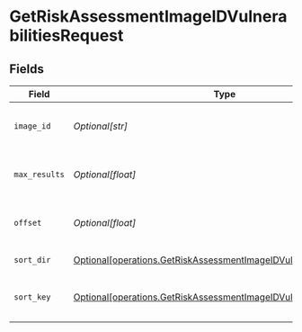 # GetRiskAssessmentImageIDVulnerabilitiesRequest


## Fields

| Field                                                                                                                                                | Type                                                                                                                                                 | Required                                                                                                                                             | Description                                                                                                                                          |
| ---------------------------------------------------------------------------------------------------------------------------------------------------- | ---------------------------------------------------------------------------------------------------------------------------------------------------- | ---------------------------------------------------------------------------------------------------------------------------------------------------- | ---------------------------------------------------------------------------------------------------------------------------------------------------- |
| `image_id`                                                                                                                                           | *Optional[str]*                                                                                                                                      | :heavy_check_mark:                                                                                                                                   | The id of the risk assessment image                                                                                                                  |
| `max_results`                                                                                                                                        | *Optional[float]*                                                                                                                                    | :heavy_minus_sign:                                                                                                                                   | The number of entries to return (pagination)                                                                                                         |
| `offset`                                                                                                                                             | *Optional[float]*                                                                                                                                    | :heavy_minus_sign:                                                                                                                                   | Return entries from this offset (pagination)                                                                                                         |
| `sort_dir`                                                                                                                                           | [Optional[operations.GetRiskAssessmentImageIDVulnerabilitiesSortDir]](undefined/models/operations/getriskassessmentimageidvulnerabilitiessortdir.md) | :heavy_minus_sign:                                                                                                                                   | sorting direction                                                                                                                                    |
| `sort_key`                                                                                                                                           | [Optional[operations.GetRiskAssessmentImageIDVulnerabilitiesSortKey]](undefined/models/operations/getriskassessmentimageidvulnerabilitiessortkey.md) | :heavy_check_mark:                                                                                                                                   | risk assessment image sort key.                                                                                                                      |